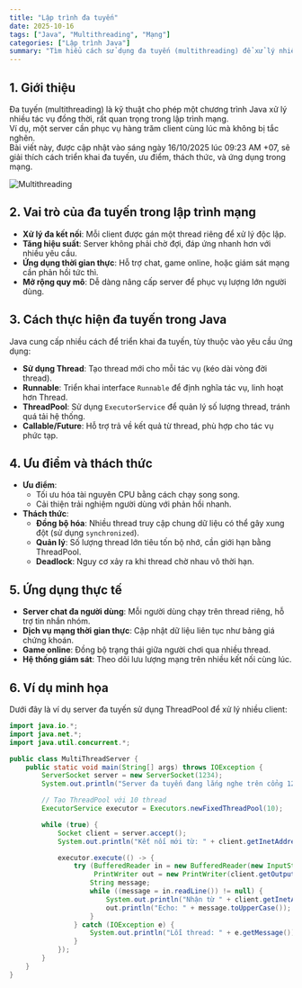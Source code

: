 ```yaml
---
title: "Lập trình đa tuyến"
date: 2025-10-16
tags: ["Java", "Multithreading", "Mạng"]
categories: ["Lập trình Java"]
summary: "Tìm hiểu cách sử dụng đa tuyến (multithreading) để xử lý nhiều kết nối mạng cùng lúc trong Java, cập nhật ngày 16/10/2025."
---
```


## 1. Giới thiệu

Đa tuyến (multithreading) là kỹ thuật cho phép một chương trình Java xử lý nhiều tác vụ đồng thời, rất quan trọng trong lập trình mạng.  
Ví dụ, một server cần phục vụ hàng trăm client cùng lúc mà không bị tắc nghẽn.  
Bài viết này, được cập nhật vào sáng ngày 16/10/2025 lúc 09:23 AM +07, sẽ giải thích cách triển khai đa tuyến, ưu điểm, thách thức, và ứng dụng trong mạng.

![Multithreading](https://nhittt29.github.io/MyTechTales/images/multithreading.jpg "Đa tuyến trong mạng")

## 2. Vai trò của đa tuyến trong lập trình mạng

- **Xử lý đa kết nối**: Mỗi client được gán một thread riêng để xử lý độc lập.  
- **Tăng hiệu suất**: Server không phải chờ đợi, đáp ứng nhanh hơn với nhiều yêu cầu.  
- **Ứng dụng thời gian thực**: Hỗ trợ chat, game online, hoặc giám sát mạng cần phản hồi tức thì.  
- **Mở rộng quy mô**: Dễ dàng nâng cấp server để phục vụ lượng lớn người dùng.

## 3. Cách thực hiện đa tuyến trong Java

Java cung cấp nhiều cách để triển khai đa tuyến, tùy thuộc vào yêu cầu ứng dụng:

- **Sử dụng Thread**: Tạo thread mới cho mỗi tác vụ (kéo dài vòng đời thread).  
- **Runnable**: Triển khai interface `Runnable` để định nghĩa tác vụ, linh hoạt hơn Thread.  
- **ThreadPool**: Sử dụng `ExecutorService` để quản lý số lượng thread, tránh quá tải hệ thống.  
- **Callable/Future**: Hỗ trợ trả về kết quả từ thread, phù hợp cho tác vụ phức tạp.

## 4. Ưu điểm và thách thức

- **Ưu điểm**:
  - Tối ưu hóa tài nguyên CPU bằng cách chạy song song.  
  - Cải thiện trải nghiệm người dùng với phản hồi nhanh.  
- **Thách thức**:
  - **Đồng bộ hóa**: Nhiều thread truy cập chung dữ liệu có thể gây xung đột (sử dụng `synchronized`).  
  - **Quản lý**: Số lượng thread lớn tiêu tốn bộ nhớ, cần giới hạn bằng ThreadPool.  
  - **Deadlock**: Nguy cơ xảy ra khi thread chờ nhau vô thời hạn.

## 5. Ứng dụng thực tế

- **Server chat đa người dùng**: Mỗi người dùng chạy trên thread riêng, hỗ trợ tin nhắn nhóm.  
- **Dịch vụ mạng thời gian thực**: Cập nhật dữ liệu liên tục như bảng giá chứng khoán.  
- **Game online**: Đồng bộ trạng thái giữa người chơi qua nhiều thread.  
- **Hệ thống giám sát**: Theo dõi lưu lượng mạng trên nhiều kết nối cùng lúc.

## 6. Ví dụ minh họa

Dưới đây là ví dụ server đa tuyến sử dụng ThreadPool để xử lý nhiều client:

```java
import java.io.*;
import java.net.*;
import java.util.concurrent.*;

public class MultiThreadServer {
    public static void main(String[] args) throws IOException {
        ServerSocket server = new ServerSocket(1234);
        System.out.println("Server đa tuyến đang lắng nghe trên cổng 1234, cập nhật 16/10/2025 09:23 AM +07...");

        // Tạo ThreadPool với 10 thread
        ExecutorService executor = Executors.newFixedThreadPool(10);

        while (true) {
            Socket client = server.accept();
            System.out.println("Kết nối mới từ: " + client.getInetAddress());

            executor.execute(() -> {
                try (BufferedReader in = new BufferedReader(new InputStreamReader(client.getInputStream()));
                     PrintWriter out = new PrintWriter(client.getOutputStream(), true)) {
                    String message;
                    while ((message = in.readLine()) != null) {
                        System.out.println("Nhận từ " + client.getInetAddress() + ": " + message);
                        out.println("Echo: " + message.toUpperCase());
                    }
                } catch (IOException e) {
                    System.out.println("Lỗi thread: " + e.getMessage());
                }
            });
        }
    }
}
